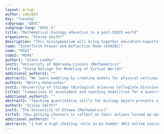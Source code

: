 ```yaml
---
layout: group
author: smb2023
day: "Tuesday"
subgroup: "EDUC"
subgroup-long: "EDUC-1"
title: "Mathematical-biology education in a post-COVID world"
organizers: "Stacey Smith?"
description: "This minisymposium will bring together education experts to examine up-to-the-minute problems that showcase the usefulness and applicability of mathematical biology in education in a post-COVID world. Now that online and hybrid teaching are tools that can be easily integrated, how has the classroom changed? What are the challenges in teaching a cohort that is effectively missing high-school education? The audience is the mathematical biologist with an interest in education. This includes students, postdocs and professors, mathematicians interested in seeing biological applications and biologists who wish to see how mathematics can be used in teaching."
room: "Interfaith Prayer and Reflection Room (#3020C)"
code: "MS03"
code2: "MS04"
author1: "Glenn Ledder"
inst1: "University of Nebraska-Lincoln (Mathematics)"
title1: "Using NetLogo for Modeling of Virtual Worlds"
additional_authors1: ""
abstract1: "We learn modeling by creating models for physical settings. Whereas real world settings have confounding factors that make modeling difficult, virtual world settings are governed by a limited set of individual-based rules, an example being the zombie-vs-human games whose modeling has become a popular area for undergraduate research. In addition to virtual worlds based on human activities, we can also create in silico virtual worlds using agent-based models that can be conveniently implemented in NetLogo. Students watch a NetLogo simulation and use their observations to build a mechanistic model; an example of this is my BUGBOX-predator program, which implements C.S. Holling's forager experiment. Additional challenges occur when we want to study the effect of a parameter on a system. Standard NetLogo includes the BehaviorSpace facility, which automates the choice of experiments but not the data analysis. In this talk, we illustrate how to write NetLogo code that automates the data analysis as well as the choice of experiments."
author2: "Dmitry Kondrashov"
inst2: "University of Chicago (Biological Sciences Collegiate Division)"
title2: "Comparison of assessment and teaching modalities for a quantitative biology course"
additional_authors2: ""
abstract2: "Teaching quantitative skills for biology majors presents a set of challenges, in particular related to the perceived relevance of the material to their own educational goals, as well as the confidence of students in their own efficacy in learning these skills. The course Introduction to Quantitative Modeling for Biology is integrated into the biological sciences curriculum at University of Chicago and serves around two hundred students every year. Over the past three years, the pandemic disruption has prompted changes both in mode of delivery and course assessments, as the course moved to remote learning for two years and then back to in-person instruction in spring of 2022. In particular, I abolished all timed exams, allowed students opportunities to revise and resubmit assignments, and introduced open-ended projects involving data analysis or modeling in lieu of final exams. I will report the results of pre- and post-course surveys of student perceptions and satisfaction of the course, as well as measures of their performance and learning. My general conclusions from this experience are that replacing timed exams with revisable assignments and projects a) does not seem to have a negative impact on student learning; b) increases student satisfaction and self-efficacy; and that student engagement appeared to diminish after an extended period of remote instruction."
author3: "Stacey Smith?"
inst3: "The University of Ottawa (Mathematics)"
title3: "How getting cheaters to reflect on their actions turned my worst course into my best course"
additional_authors3: ""
abstract3: "I had a high cheating ratio in my Summer 2022 online course. At least 50% of the class used materials they should not have or consulted with other students. The chair and the dean were reluctant to prosecute, so I decided to switch tactics and use the carrot instead of the stick. I offered them the chance to admit what they're done wrong in exchange for potential extra marks. The results were outstanding: students who had failed and/or cheated stepped up in ways I had not expected. We can learn lessons from approaching this situation with kindness."
---
```

